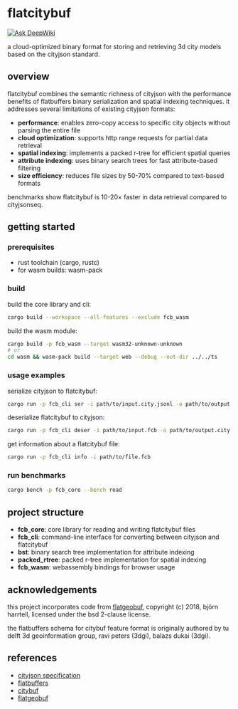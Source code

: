 # flatcitybuf

[![Ask DeepWiki](https://deepwiki.com/badge.svg)](https://deepwiki.com/HideBa/flatcitybuf)

a cloud-optimized binary format for storing and retrieving 3d city models based on the cityjson standard.

## overview

flatcitybuf combines the semantic richness of cityjson with the performance benefits of flatbuffers binary serialization and spatial indexing techniques. it addresses several limitations of existing cityjson formats:

- **performance**: enables zero-copy access to specific city objects without parsing the entire file
- **cloud optimization**: supports http range requests for partial data retrieval
- **spatial indexing**: implements a packed r-tree for efficient spatial queries
- **attribute indexing**: uses binary search trees for fast attribute-based filtering
- **size efficiency**: reduces file sizes by 50-70% compared to text-based formats

benchmarks show flatcitybuf is 10-20× faster in data retrieval compared to cityjsonseq.

## getting started

### prerequisites

- rust toolchain (cargo, rustc)
- for wasm builds: wasm-pack

### build

build the core library and cli:

```bash
cargo build --workspace --all-features --exclude fcb_wasm
```

build the wasm module:

```bash
cargo build -p fcb_wasm --target wasm32-unknown-unknown
# or
cd wasm && wasm-pack build --target web --debug --out-dir ../../ts
```

### usage examples

serialize cityjson to flatcitybuf:

```bash
cargo run -p fcb_cli ser -i path/to/input.city.jsonl -o path/to/output.fcb
```

deserialize flatcitybuf to cityjson:

```bash
cargo run -p fcb_cli deser -i path/to/input.fcb -o path/to/output.city.jsonl
```

get information about a flatcitybuf file:

```bash
cargo run -p fcb_cli info -i path/to/file.fcb
```

### run benchmarks

```bash
cargo bench -p fcb_core --bench read
```

## project structure

- **fcb_core**: core library for reading and writing flatcitybuf files
- **fcb_cli**: command-line interface for converting between cityjson and flatcitybuf
- **bst**: binary search tree implementation for attribute indexing
- **packed_rtree**: packed r-tree implementation for spatial indexing
- **fcb_wasm**: webassembly bindings for browser usage

## acknowledgements

this project incorporates code from [flatgeobuf](https://github.com/flatgeobuf/flatgeobuf/tree/master), copyright (c) 2018, björn harrtell, licensed under the bsd 2-clause license.

the flatbuffers schema for citybuf feature format is originally authored by tu delft 3d geoinformation group, ravi peters (3dgi), balazs dukai (3dgi).

## references

- [cityjson specification](https://github.com/cityjson/cityjson-spec)
- [flatbuffers](https://github.com/google/flatbuffers)
- [citybuf](https://github.com/ylannl/citybuf)
- [flatgeobuf](https://github.com/flatgeobuf/flatgeobuf)
